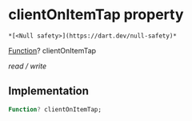 


# clientOnItemTap property




    *[<Null safety>](https://dart.dev/null-safety)*


[Function](https://api.flutter.dev/flutter/dart-core/Function-class.html)? clientOnItemTap
  
_read / write_






## Implementation

```dart
Function? clientOnItemTap;


```







